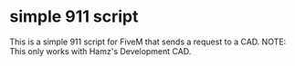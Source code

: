 # simple 911 script 
 This is a simple 911 script for FiveM that sends a request to a CAD. NOTE: This only works with Hamz's Development CAD.
